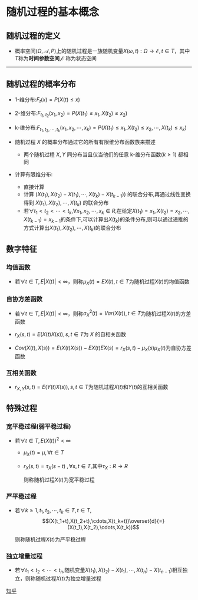 # 随机过程的基本概念

## 随机过程的定义

- 概率空间$(\Omega,\mathcal{A},P)$上的随机过程是一族随机变量$X(\omega,t):\Omega\to\mathcal{E},t\in T$，其中$T$称为**时间参数空间**,$\mathcal{E}$ 称为状态空间

---

## 随机过程的概率分布

- 1-维分布:$F_t(x)=P(X(t)\leq x)$
- 2-维分布:$F_{t_1,t_2}(x_1,x_2)=P(X(t_1)\leq x_1,X(t_2)\leq x_2)$
- k-维分布:$F_{t_1,t_2,\cdots,t_k}(x_1,x_2,\cdots,x_k)=P(X(t_1)\leq x_1,X(t_2)\leq x_2,\cdots,X(t_k)\leq x_k)$

- 随机过程 $X$ 的概率分布通过它的所有有限维分布函数族来描述
  - 两个随机过程 $X,Y$ 同分布当且仅当他们的任意 k-维分布函数($k\geq 1$) 都相同

- 计算有限维分布:
  - 直接计算
  - 计算 $(X(t_1),X(t_2)-X(t_1),\cdots,X(t_k)-X(t_{k-1}))$ 的联合分布,再通过线性变换得到 $X(t_1),X(t_2),\cdots,X(t_k)$ 的联合分布
  - 若$\forall t_1<t_2<\cdots<t_k$,$\forall x_1,x_2,\cdots,x_k\in R$,在给定$X(t_1)=x_1,X(t_2)=x_2,\cdots,X(t_{k-1})=x_{k-1}$的条件下,可以计算出$X(t_k)$的条件分布,则可以通过递推的方式计算出$X(t_1),X(t_2),\cdots,X(t_k)$的联合分布

## 数字特征

### 均值函数
- 若$\forall t \in T,E|X(t)|<\infty$，则称$\mu_X(t)=EX(t),t\in T$为随机过程$X(t)$的均值函数


### 自协方差函数
- 若$\forall t\in T,E|X(t)|<\infty$，则称$\sigma_X^2(t)=Var(X(t)),t\in T$为随机过程$X(t)$的方差函数

- $r_X(s,t)=E(X(t)X(s)),s,t\in T$为 $X$ 的自相关函数

- $Cov(X(t),X(s))=E(X(t)X(s))-EX(t)EX(s)=r_X(s,t)-\mu_X(s)\mu_X(t)$为自协方差函数


### 互相关函数

- $r_{X,Y}(s,t)=E(Y(t)X(s)),s,t\in T$为随机过程$X(t)$和$Y(t)$的互相关函数


## 特殊过程
### 宽平稳过程(弱平稳过程)

- 若$\forall t\in T,E(X(t))^2<\infty$

  - $\mu_X(t)=\mu,\forall t\in T$

  - $r_X(s,t)=\tau_X(s-t)\;,\forall s,t\in T$,其中$\tau_X:R\to R$

    则称随机过程$X(t)$为宽平稳过程


### 严平稳过程

- 若$\forall k\geq 1,t_1,t_2,\cdots,t_k\in T,t\in T$,$$(X(t_1+t),X(t_2+t),\cdots,X(t_k+t))\overset{d}{=}(X(t_1),X(t_2),\cdots,X(t_k))$$

    则称随机过程$X(t)$为严平稳过程


### 独立增量过程

- 若$\forall t_1<t_2<\cdots<t_n$,随机变量$X(t_1),X(t_2)-X(t_1),\cdots,X(t_n)-X(t_{n-1})$相互独立，则称随机过程$X(t)$为独立增量过程


[知乎](https://zhuanlan.zhihu.com/p/691717298)
